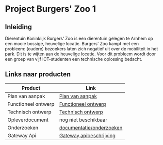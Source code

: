 # Project Burgers' Zoo 1

## Inleiding

Dierentuin Koninklijk Burgers' Zoo is een dierentuin gelegen te Arnhem op een mooie bossige, heuvelige locatie. Burgers' Zoo kampt met een probleem: (oudere) bezoekers laten zich negatief uit over de mobiliteit in het park. Dit is te wijten aan de heuvelige locatie. Voor dit probleem wordt door een groep van vijf ICT-studenten een technische oplossing bedacht. 

## Links naar producten

| Product             | Link |
|---------------------|------|
| Plan van aanpak     |[Plan van aanpak](deliverables/plan%20van%20aanpak.md)|
| Functioneel ontwerp |[Functioneel ontwerp](deliverables/functioneel%20ontwerp.md)|
| Technisch ontwerp |[Technisch ontwerp](deliverables/technisch%20ontwerp.md)|
| Opleverdocument |nog niet beschikbaar|
| Onderzoeken         |[documentatie/onderzoeken](documentatie/onderzoeken)|
| Gateway Api                 |[Gateway apibeschrijving](documentatie/api)|
